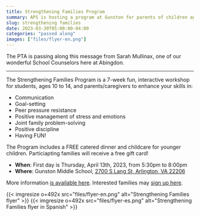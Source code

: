 ```yaml
--- 
title: Strengthening Families Program
summary: APS is hosting a program at Gunston for parents of children ages 10 to 14.
slug: strengthening families
date: 2023-03-30T05:00:00-04:00
categories: "passed along"
images: ["files/flyer-en.png"]
---
```


The PTA is passing along this message from Sarah Mullinax, one of our wonderful School Counselors here at Abingdon.

---

The Strengthening Families Program is a 7-week fun, interactive workshop for students, ages 10 to 14, and parents/caregivers to enhance your skills in:
- Communication
- Goal-setting
- Peer pressure resistance
- Positive management of stress and emotions
- Joint family problem-solving
- Positive discipline
- Having FUN!

The Program includes a FREE catered dinner and childcare for younger children. Particiapting families will receive a free gift card!
- **When**: First day is Thursday, April 13th, 2023, from 5:30pm to 8:00pm
- **Where**: Gunston Middle School, [2700 S Lang St, Arlington, VA 22206](https://www.google.com/maps/search/?api=1&query=Gunston+Middle+School+2700+S+Lang+St+22206&query_place_id=ChIJaWzzrDKxt4kReAW6LVL_qeA)

More information [is available here](https://www.arlingtonva.us/Government/Departments/DHS/Child-Family-Services/SFP). Interested families may [sign up here](https://docs.google.com/forms/d/e/1FAIpQLSf2EqNLB1m0M8afbcKgn1i9YWFwiTwsHKf92TKWYCQgbmi2fw/viewform).

{{< imgresize o=492x src="files/flyer-en.png" alt="Strengthening Families flyer" >}}
{{< imgresize o=492x src="files/flyer-es.png" alt="Strengthening Families flyer in Spanish" >}}